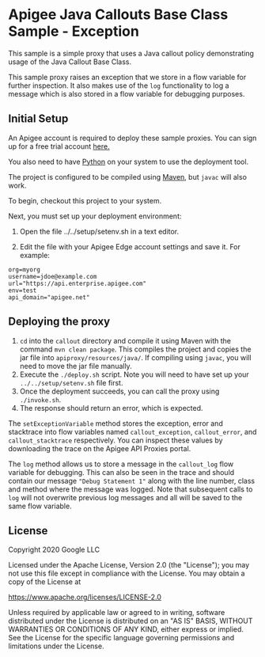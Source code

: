# Apigee Java Callouts Base Class Sample - Exception

This sample is a simple proxy that uses a Java callout policy demonstrating usage of the Java Callout Base Class.

This sample proxy raises an exception that we store in a flow variable for further inspection. It also makes use of the `log` functionality to log a message which is also stored in a flow variable for debugging purposes.


## Initial Setup

An Apigee account is required to deploy these sample proxies. You can sign up for a free trial account [here.](https://accounts.apigee.com/accounts/sign_up)

You also need to have [Python](http://python.org/getit/) on your system to use the deployment tool.

The project is configured to be compiled using [Maven](https://maven.apache.org/download.cgi), but `javac` will also work.

To begin, checkout this project to your system.

Next, you must set up your deployment environment:

1. Open the file ../../setup/setenv.sh in a text editor.

2. Edit the file with your Apigee Edge account settings and save it. For example:

```
org=myorg
username=jdoe@example.com
url="https://api.enterprise.apigee.com"
env=test
api_domain="apigee.net"
```

## Deploying the proxy

1. `cd` into the `callout` directory and compile it using Maven with the command `mvn clean package`. This compiles the project and copies the jar file into `apiproxy/resources/java/`. If compiling using `javac`, you will need to move the jar file manually.
2. Execute the `./deploy.sh` script. Note you will need to have set up your `../../setup/setenv.sh` file first.
3. Once the deployment succeeds, you can call the proxy using `./invoke.sh`. 
4. The response should return an error, which is expected.

The `setExceptionVariable` method stores the exception, error and stacktrace into flow variables named `callout_exception`, `callout_error`, and `callout_stacktrace` respectively. You can inspect these values by downloading the trace on the Apigee API Proxies portal.

The `log` method allows us to store a message in the `callout_log` flow variable for debugging. This can also be seen in the trace and should contain our message `"Debug Statement 1"` along with the line number, class and method where the message was logged. Note that subsequent calls to `log` will not overwrite previous log messages and all will be saved to the same flow variable.

## License
Copyright 2020 Google LLC

Licensed under the Apache License, Version 2.0 (the "License");
you may not use this file except in compliance with the License.
You may obtain a copy of the License at

   https://www.apache.org/licenses/LICENSE-2.0

Unless required by applicable law or agreed to in writing, software
distributed under the License is distributed on an "AS IS" BASIS,
WITHOUT WARRANTIES OR CONDITIONS OF ANY KIND, either express or implied.
See the License for the specific language governing permissions and
limitations under the License.
